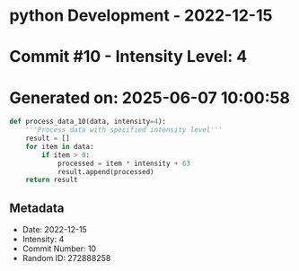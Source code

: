 ﻿# python Development - 2022-12-15
# Commit #10 - Intensity Level: 4
# Generated on: 2025-06-07 10:00:58
```python
def process_data_10(data, intensity=4):
    '''Process data with specified intensity level'''
    result = []
    for item in data:
        if item > 0:
            processed = item * intensity + 63
            result.append(processed)
    return result
```
## Metadata
- Date: 2022-12-15
- Intensity: 4
- Commit Number: 10
- Random ID: 272888258
